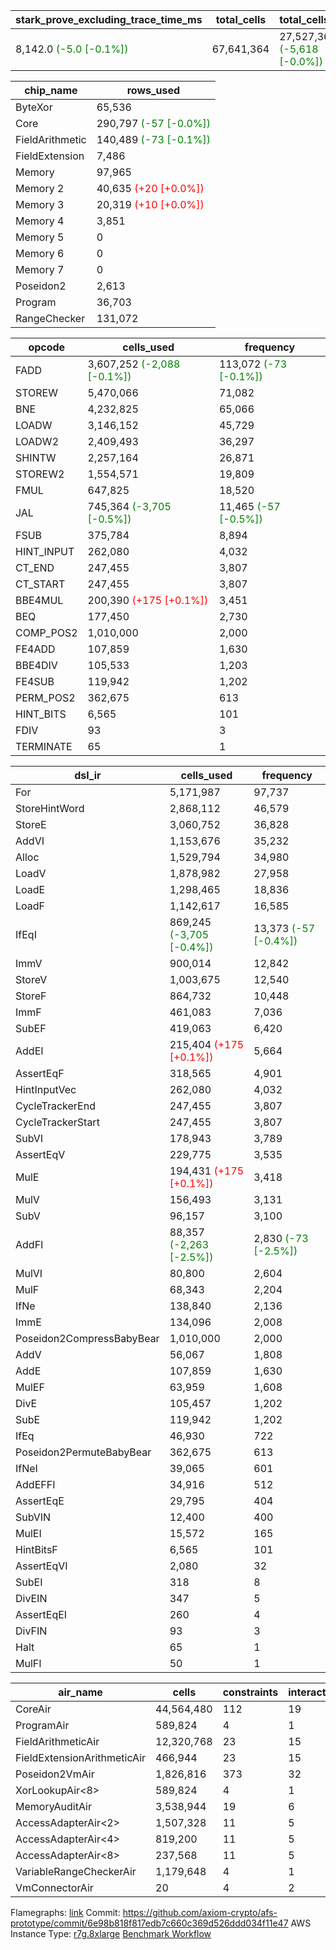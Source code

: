 | stark_prove_excluding_trace_time_ms | total_cells | total_cells_used | trace_gen_time_ms | verify_program_compile_ms |
| --- | --- | --- | --- | --- |
| 8,142.0 <span style="color: green">(-5.0 [-0.1%])</span> | 67,641,364 | 27,527,369 <span style="color: green">(-5,618 [-0.0%])</span> | 1,747.0 <span style="color: green">(-20.0 [-1.1%])</span> | 34.0 |

| chip_name | rows_used |
| --- | --- |
| ByteXor | 65,536 |
| Core | 290,797 <span style="color: green">(-57 [-0.0%])</span> |
| FieldArithmetic | 140,489 <span style="color: green">(-73 [-0.1%])</span> |
| FieldExtension | 7,486 |
| Memory | 97,965 |
| Memory 2 | 40,635 <span style="color: red">(+20 [+0.0%])</span> |
| Memory 3 | 20,319 <span style="color: red">(+10 [+0.0%])</span> |
| Memory 4 | 3,851 |
| Memory 5 | 0 |
| Memory 6 | 0 |
| Memory 7 | 0 |
| Poseidon2 | 2,613 |
| Program | 36,703 |
| RangeChecker | 131,072 |

| opcode | cells_used | frequency |
| --- | --- | --- |
| FADD | 3,607,252 <span style="color: green">(-2,088 [-0.1%])</span> | 113,072 <span style="color: green">(-73 [-0.1%])</span> |
| STOREW | 5,470,066 | 71,082 |
| BNE | 4,232,825 | 65,066 |
| LOADW | 3,146,152 | 45,729 |
| LOADW2 | 2,409,493 | 36,297 |
| SHINTW | 2,257,164 | 26,871 |
| STOREW2 | 1,554,571 | 19,809 |
| FMUL | 647,825 | 18,520 |
| JAL | 745,364 <span style="color: green">(-3,705 [-0.5%])</span> | 11,465 <span style="color: green">(-57 [-0.5%])</span> |
| FSUB | 375,784 | 8,894 |
| HINT_INPUT | 262,080 | 4,032 |
| CT_END | 247,455 | 3,807 |
| CT_START | 247,455 | 3,807 |
| BBE4MUL | 200,390 <span style="color: red">(+175 [+0.1%])</span> | 3,451 |
| BEQ | 177,450 | 2,730 |
| COMP_POS2 | 1,010,000 | 2,000 |
| FE4ADD | 107,859 | 1,630 |
| BBE4DIV | 105,533 | 1,203 |
| FE4SUB | 119,942 | 1,202 |
| PERM_POS2 | 362,675 | 613 |
| HINT_BITS | 6,565 | 101 |
| FDIV | 93 | 3 |
| TERMINATE | 65 | 1 |

| dsl_ir | cells_used | frequency |
| --- | --- | --- |
| For | 5,171,987 | 97,737 |
| StoreHintWord | 2,868,112 | 46,579 |
| StoreE | 3,060,752 | 36,828 |
| AddVI | 1,153,676 | 35,232 |
| Alloc | 1,529,794 | 34,980 |
| LoadV | 1,878,982 | 27,958 |
| LoadE | 1,298,465 | 18,836 |
| LoadF | 1,142,617 | 16,585 |
| IfEqI | 869,245 <span style="color: green">(-3,705 [-0.4%])</span> | 13,373 <span style="color: green">(-57 [-0.4%])</span> |
| ImmV | 900,014 | 12,842 |
| StoreV | 1,003,675 | 12,540 |
| StoreF | 864,732 | 10,448 |
| ImmF | 461,083 | 7,036 |
| SubEF | 419,063 | 6,420 |
| AddEI | 215,404 <span style="color: red">(+175 [+0.1%])</span> | 5,664 |
| AssertEqF | 318,565 | 4,901 |
| HintInputVec | 262,080 | 4,032 |
| CycleTrackerEnd | 247,455 | 3,807 |
| CycleTrackerStart | 247,455 | 3,807 |
| SubVI | 178,943 | 3,789 |
| AssertEqV | 229,775 | 3,535 |
| MulE | 194,431 <span style="color: red">(+175 [+0.1%])</span> | 3,418 |
| MulV | 156,493 | 3,131 |
| SubV | 96,157 | 3,100 |
| AddFI | 88,357 <span style="color: green">(-2,263 [-2.5%])</span> | 2,830 <span style="color: green">(-73 [-2.5%])</span> |
| MulVI | 80,800 | 2,604 |
| MulF | 68,343 | 2,204 |
| IfNe | 138,840 | 2,136 |
| ImmE | 134,096 | 2,008 |
| Poseidon2CompressBabyBear | 1,010,000 | 2,000 |
| AddV | 56,067 | 1,808 |
| AddE | 107,859 | 1,630 |
| MulEF | 63,959 | 1,608 |
| DivE | 105,457 | 1,202 |
| SubE | 119,942 | 1,202 |
| IfEq | 46,930 | 722 |
| Poseidon2PermuteBabyBear | 362,675 | 613 |
| IfNeI | 39,065 | 601 |
| AddEFFI | 34,916 | 512 |
| AssertEqE | 29,795 | 404 |
| SubVIN | 12,400 | 400 |
| MulEI | 15,572 | 165 |
| HintBitsF | 6,565 | 101 |
| AssertEqVI | 2,080 | 32 |
| SubEI | 318 | 8 |
| DivEIN | 347 | 5 |
| AssertEqEI | 260 | 4 |
| DivFIN | 93 | 3 |
| Halt | 65 | 1 |
| MulFI | 50 | 1 |

| air_name | cells | constraints | interactions | main_cols | perm_cols | prep_cols | quotient_deg | rows |
| --- | --- | --- | --- | --- | --- | --- | --- | --- |
| CoreAir | 44,564,480 | 112 | 19 | 65 | 20 | 0 | 8 | 524,288 |
| ProgramAir<BabyBear> | 589,824 | 4 | 1 | 1 | 8 | 9 | 1 | 65,536 |
| FieldArithmeticAir | 12,320,768 | 23 | 15 | 31 | 16 | 0 | 8 | 262,144 |
| FieldExtensionArithmeticAir | 466,944 | 23 | 15 | 41 | 16 | 0 | 8 | 8,192 |
| Poseidon2VmAir<BabyBear> | 1,826,816 | 373 | 32 | 418 | 28 | 0 | 8 | 4,096 |
| XorLookupAir<8> | 589,824 | 4 | 1 | 1 | 8 | 3 | 1 | 65,536 |
| MemoryAuditAir | 3,538,944 | 19 | 6 | 19 | 8 | 0 | 8 | 131,072 |
| AccessAdapterAir<2> | 1,507,328 | 11 | 5 | 11 | 12 | 0 | 4 | 65,536 |
| AccessAdapterAir<4> | 819,200 | 11 | 5 | 13 | 12 | 0 | 4 | 32,768 |
| AccessAdapterAir<8> | 237,568 | 11 | 5 | 17 | 12 | 0 | 4 | 8,192 |
| VariableRangeCheckerAir | 1,179,648 | 4 | 1 | 1 | 8 | 2 | 1 | 131,072 |
| VmConnectorAir | 20 | 4 | 2 | 2 | 8 | 1 | 2 | 2 |



Flamegraphs: [link](https://github.com/axiom-crypto/afs-prototype/actions/runs/11110110237/artifacts/1996532452)
Commit: https://github.com/axiom-crypto/afs-prototype/commit/6e98b818f817edb7c660c369d526ddd034f11e47
AWS Instance Type: [r7g.8xlarge](https://instances.vantage.sh/aws/ec2/r7g.8xlarge)
[Benchmark Workflow](https://github.com/axiom-crypto/afs-prototype/actions/runs/11110110237)

